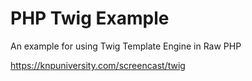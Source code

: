 PHP Twig Example
================

An example for using Twig Template Engine in Raw PHP


https://knpuniversity.com/screencast/twig